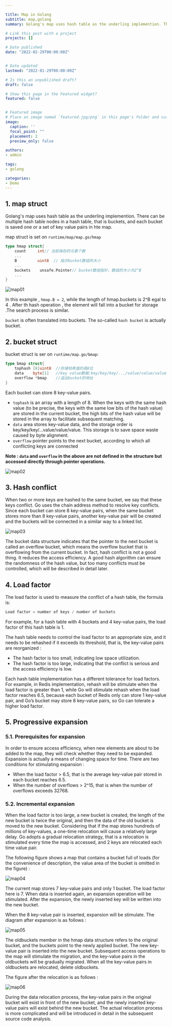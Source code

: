 ```yaml
---

title: Map in Golang
subtitle: map,golang
summary: Golang's map uses hash table as the underling implemention. There can be multiple hash table nodes in a hash table, that is buckets, and each bucket is saved one or a set of key value pairs in the map.

# Link this post with a project
projects: []

# Date published
date: "2022-02-29T00:00:00Z"


# Date updated
lastmod: "2022-01-29T00:00:00Z"

# Is this an unpublished draft?
draft: false

# Show this page in the Featured widget?
featured: false


# Featured image
# Place an image named `featured.jpg/png` in this page's folder and customize its options here.
image:
  caption: ''
  focal_point: ""
  placement: 2
  preview_only: false

authors:
- admin

tags:
- golang

categories:
- Demo
---
```


## 1. map struct

Golang's map uses hash table as the underling implemention. There can be multiple hash table nodes in a hash table, that is buckets, and each bucket is saved one or a set of key value pairs in hte map.

map struct is set on `runtime/map/map.go/hmap`

```go
type hmap struct{
    count     int// 当前保存的元素个数
    ...
    B         uint8  // 指示bucket数组的大小
    ...
    buckets    unsafe.Pointer// bucket数组指针，数组的大小为2^B
    ...
}
```

![map01](map01.jpg)

In this example , `hmap.B = 2`, while the length of hmap.buckets is 2^B egal to 4 . After th hash operation , the element will fall into a bucket for storage .The search process is similar.

`bucket` is often translated into buckets. The so-called `hash bucket` is actually bucket.



## 2. bucket struct

bucket struct is ser on `runtime/map.go/bmap`:

```go
type bmap struct{
    tophash [8]uint8  //存储哈希值的高8位
    data    byte[1]   //key value数据:key/key/key/.../value/value/value...
    overflow *bmap    //溢出bucket的地址
}
```

Each bucket can store 8 key-value pairs.

- `tophash` is an array with a length of 8. When the keys with the same hash value (to be precise, the keys with the same low bits of the hash value) are stored in the current bucket, the high bits of the hash value will be stored in the array to facilitate subsequent matching.
- `data` area stores key-value data, and the storage order is key/key/key/...value/value/value. This storage is to save space waste caused by byte alignment.
- `overflow` pointer points to the next bucket, according to which all conflicting keys are connected

**Note : `data` and `overflow` in the above are not defined in the structure but accessed directly through pointer operations.**

![map02](map02.jpg)

## 3. Hash conflict

When two or more keys are hashed to the same bucket, we say that these keys conflict. Go uses the chain address method to resolve key conflicts. Since each bucket can store 8 key-value pairs, when the same bucket stores more than 8 key-value pairs, another key-value pair will be created and the buckets will be connected in a similar way to a linked list.

![map03](map03.jpg)



The bucket data structure indicates that the pointer to the next bucket is called an overflow bucket, which means the overflow bucket that is overflowing from the current bucket. In fact, hash conflict is not a good thing. It reduces the access efficiency. A good hash algorithm can ensure the randomness of the hash value, but too many conflicts must be controlled, which will be described in detail later.



## 4. Load factor

The load factor is used to measure the conflict of a hash table, the formula is:

```go
Load factor = number of keys / number of buckets
```

For example, for a hash table with 4 buckets and 4 key-value pairs, the load factor of this hash table is 1.

The hash table needs to control the load factor to an appropriate size, and it needs to be rehashed if it exceeds its threshold, that is, the key-value pairs are reorganized :

- The hash factor is too small, indicating low space utilization.
- The hash factor is too large, indicating that the conflict is serious and the access efficiency is low.

Each hash table implementation has a different tolerance for load factors. For example, in Redis implementation, rehash will be stimulate when the load factor is greater than 1, while Go will stimulate rehash when the load factor reaches 6.5, because each bucket of Redis only can store 1 key-value pair, and Go’s bucket may store 8 key-value pairs, so Go can tolerate a higher load factor.

## 5. Progressive expansion

### 5.1. Prerequisites for expansion

In order to ensure access efficiency, when new elements are about to be added to the map, they will check whether they need to be expanded. Expansion is actually a means of changing space for time. There are two conditions for stimulating expansion :

- When the load factor > 6.5, that is the average key-value pair stored in each bucket reaches 6.5.
- When the number of overflows > 2^15, that is when the number of overflows exceeds 32768.

### 5.2. Incremental expansion

When the load factor is too large, a new bucket is created, the length of the new bucket is twice the original, and then the data of the old bucket is moved to the new bucket. Considering that if the map stores hundreds of millions of key-values, a one-time relocation will cause a relatively large delay. Go adopts a gradual relocation strategy, that is a relocation is stimulated every time the map is accessed, and 2 keys are relocated each time value pair.

The following figure shows a map that contains a bucket full of loads (for the convenience of description, the value area of the bucket is omitted in the figure) :



![map04](map04.jpg)

The current map stores 7 key-value pairs and only 1 bucket. The load factor here is 7. When data is inserted again, an expansion operation will be stimulated. After the expansion, the newly inserted key will be written into the new bucket.

When the 8 key-value pair is inserted, expansion will be stimulate. The diagram after expansion is as follows :



![map05](map05.jpg)

The oldbuckets member in the hmap data structure refers to the original bucket, and the buckets point to the newly applied bucket. The new key-value pair is inserted into the new bucket. Subsequent access operations to the map will stimulate the migration, and the key-value pairs in the oldbuckets will be gradually migrated. When all the key-value pairs in oldbuckets are relocated, delete oldbuckets.

The figure after the relocation is as follows :

![map06](map06.jpg)

During the data relocation process, the key-value pairs in the original bucket will exist in front of the new bucket, and the newly inserted key-value pairs will exist behind the new bucket. The actual relocation process is more complicated and will be introduced in detail in the subsequent source code analysis.





